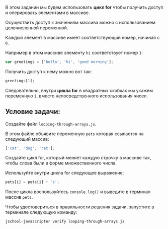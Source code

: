 В этом задании мы будем использовать **цикл for** чтобы получить доступ и оперировать элементами в массиве.

Осуществить доступ к значениям массива можно с использованием целочисленной переменной.

Каждый элемент в массиве имеет соответствующий номер, начиная с `0`.

Например в этом массиве элементу `hi` соответствует номер `1`:

```js
var greetings = ['hello', 'hi', 'good morning'];
```

Получить доступ к нему можно вот так:

```js
greetings[1];
```

Следовательно, внутри **цикла for** в квадратных скобках мы укажем переменную `i`, вместо непосредственного использования чисел.

## Условие задачи:

Создайте файл `looping-through-arrays.js`.

В этом файле объявите переменную `pets` которая ссылается на следующий массив:

```js
['cat', 'dog', 'rat'];
```

Создайте цикл for, который меняет каждую строчку в массиве так, чтобы слова были в форме множественного числа.

Используйте внутри цикла for следующее выражение:

```js
pets[i] = pets[i] + 's';
```

После цикла воспользуйтесь `console.log()` и выведите в терминал массив `pets`.

Чтобы удостовериться в правильности решения задачи, запустите в терминале следующую команду:

```bash
jschool-javascripter verify looping-through-arrays.js
```
